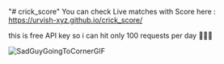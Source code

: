 "# crick_score" 
You can check Live matches with Score here : https://urvish-xyz.github.io/crick_score/

this is free API key so i can hit only 100 requests per day 🥹🙂🥲

![SadGuyGoingToCornerGIF](https://github.com/urvish-xyz/crick_score/assets/75556491/da44701d-bc5f-48b5-9db5-bfda09c25580)

